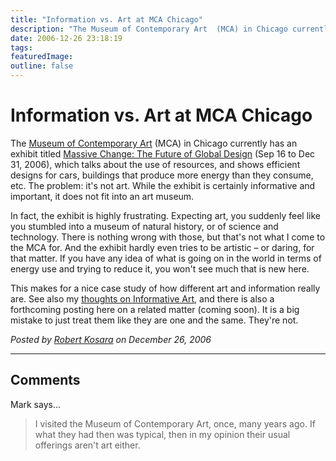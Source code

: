 ```yaml
---
title: "Information vs. Art at MCA Chicago"
description: "The Museum of Contemporary Art  (MCA) in Chicago currently has an exhibit titled Massive Change: The Future of Global Design  (Sep 16 to Dec 31, 2006), which talks about the use of resources, and shows efficient designs for cars, buildings that produce more energy than they consume, etc. The problem: it&#39;s not art. While the exhibit is certainly informative and important, it does not fit into an art museum."
date: 2006-12-26 23:18:19
tags: 
featuredImage: 
outline: false
---
```


# Information vs. Art at MCA Chicago

The <a href="http://www.mcachicago.org/">Museum of Contemporary Art</a> (MCA) in Chicago currently has an exhibit titled <a href="http://www.mcachicago.org/exhibitions/exh_detail.php?id=53">Massive Change: The Future of Global Design</a> (Sep 16 to Dec 31, 2006), which talks about the use of resources, and shows efficient designs for cars, buildings that produce more energy than they consume, etc. The problem: it's not art. While the exhibit is certainly informative and important, it does not fit into an art museum.

In fact, the exhibit is highly frustrating. Expecting art, you suddenly feel like you stumbled into a museum of natural history, or of science and technology. There is nothing wrong with those, but that's not what I come to the MCA for. And the exhibit hardly even tries to be artistic – or daring, for that matter. If you have any idea of what is going on in the world in terms of energy use and trying to reduce it, you won't see much that is new here.

This makes for a nice case study of how different art and information really are. See also my <a href="/VisCrit/InformativeArt.html">thoughts on Informative Art</a>, and there is also a forthcoming posting here on a related matter (coming soon). It is a big mistake to just treat them like they are one and the same. They're not.


_Posted by <a href="/about">Robert Kosara</a> on December 26, 2006_


<aside class="comments">

---
## Comments

Mark says…
>	I visited the Museum of Contemporary Art, once, many years ago. If what they had then was typical, then in my opinion their usual offerings aren't art either.

</aside>

